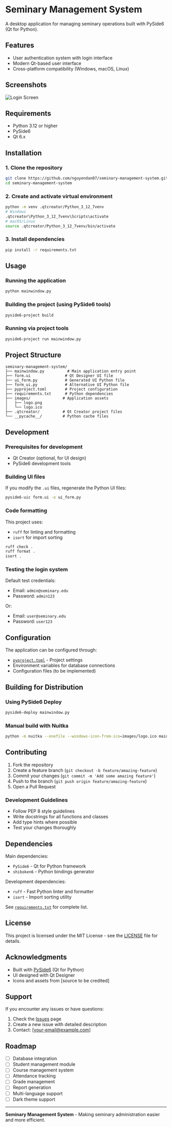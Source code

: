 # Seminary Management System

A desktop application for managing seminary operations built with PySide6 (Qt for Python).

## Features

- User authentication system with login interface
- Modern Qt-based user interface
- Cross-platform compatibility (Windows, macOS, Linux)

## Screenshots

![Login Screen](images/login-screenshot.png)

## Requirements

- Python 3.12 or higher
- PySide6
- Qt 6.x

## Installation

### 1. Clone the repository

```bash
git clone https://github.com/nguyendan07/seminary-management-system.git
cd seminary-management-system
```

### 2. Create and activate virtual environment

```bash
python -m venv .qtcreator/Python_3_12_7venv
# Windows
.qtcreator\Python_3_12_7venv\Scripts\activate
# macOS/Linux
source .qtcreator/Python_3_12_7venv/bin/activate
```

### 3. Install dependencies

```bash
pip install -r requirements.txt
```

## Usage

### Running the application

```bash
python mainwindow.py
```

### Building the project (using PySide6 tools)

```bash
pyside6-project build
```

### Running via project tools

```bash
pyside6-project run mainwindow.py
```

## Project Structure

```
seminary-management-system/
├── mainwindow.py          # Main application entry point
├── form.ui               # Qt Designer UI file
├── ui_form.py            # Generated UI Python file
├── form_ui.py            # Alternative UI Python file
├── pyproject.toml        # Project configuration
├── requirements.txt      # Python dependencies
├── images/              # Application assets
│   ├── logo.png
│   └── logo.ico
├── .qtcreator/          # Qt Creator project files
└── __pycache__/         # Python cache files
```

## Development

### Prerequisites for development

- Qt Creator (optional, for UI design)
- PySide6 development tools

### Building UI files

If you modify the `.ui` files, regenerate the Python UI files:

```bash
pyside6-uic form.ui -o ui_form.py
```

### Code formatting

This project uses:

- `ruff` for linting and formatting
- `isort` for import sorting

```bash
ruff check .
ruff format .
isort .
```

### Testing the login system

Default test credentials:

- Email: `admin@seminary.edu`
- Password: `admin123`

Or:

- Email: `user@seminary.edu`  
- Password: `user123`

## Configuration

The application can be configured through:

- [`pyproject.toml`](pyproject.toml) - Project settings
- Environment variables for database connections
- Configuration files (to be implemented)

## Building for Distribution

### Using PySide6 Deploy

```bash
pyside6-deploy mainwindow.py
```

### Manual build with Nuitka

```bash
python -m nuitka --onefile --windows-icon-from-ico=images/logo.ico mainwindow.py
```

## Contributing

1. Fork the repository
2. Create a feature branch (`git checkout -b feature/amazing-feature`)
3. Commit your changes (`git commit -m 'Add some amazing feature'`)
4. Push to the branch (`git push origin feature/amazing-feature`)
5. Open a Pull Request

### Development Guidelines

- Follow PEP 8 style guidelines
- Write docstrings for all functions and classes
- Add type hints where possible
- Test your changes thoroughly

## Dependencies

Main dependencies:

- `PySide6` - Qt for Python framework
- `shiboken6` - Python bindings generator

Development dependencies:

- `ruff` - Fast Python linter and formatter
- `isort` - Import sorting utility

See [`requirements.txt`](requirements.txt) for complete list.

## License

This project is licensed under the MIT License - see the [LICENSE](LICENSE) file for details.

## Acknowledgments

- Built with [PySide6](https://doc.qt.io/qtforpython/) (Qt for Python)
- UI designed with Qt Designer
- Icons and assets from [source to be credited]

## Support

If you encounter any issues or have questions:

1. Check the [Issues](https://github.com/nguyendan07/seminary-management-system/issues) page
2. Create a new issue with detailed description
3. Contact: [your-email@example.com]

## Roadmap

- [ ] Database integration
- [ ] Student management module
- [ ] Course management system
- [ ] Attendance tracking
- [ ] Grade management
- [ ] Report generation
- [ ] Multi-language support
- [ ] Dark theme support

---

**Seminary Management System** - Making seminary administration easier and more efficient.

